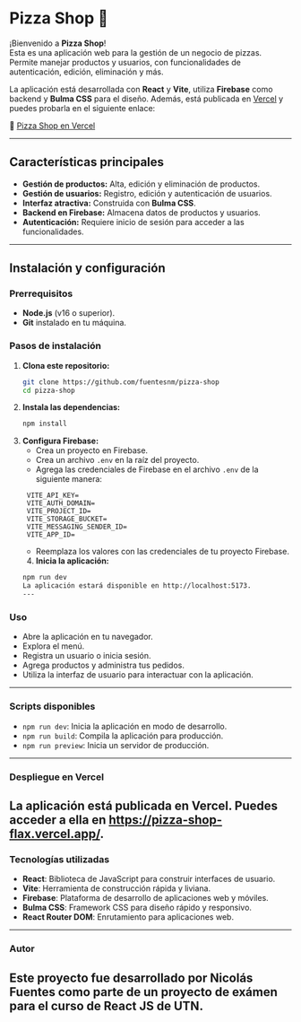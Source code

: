 # Pizza Shop 🍕

¡Bienvenido a **Pizza Shop**!  
Esta es una aplicación web para la gestión de un negocio de pizzas. Permite manejar productos y usuarios, con funcionalidades de autenticación, edición, eliminación y más.

La aplicación está desarrollada con **React** y **Vite**, utiliza **Firebase** como backend y **Bulma CSS** para el diseño. Además, está publicada en [Vercel](https://vercel.com/) y puedes probarla en el siguiente enlace:

🔗 [Pizza Shop en Vercel](https://pizza-shop-flax.vercel.app/)

---

## Características principales
- **Gestión de productos:** Alta, edición y eliminación de productos.
- **Gestión de usuarios:** Registro, edición y autenticación de usuarios.
- **Interfaz atractiva:** Construida con **Bulma CSS**.
- **Backend en Firebase:** Almacena datos de productos y usuarios.
- **Autenticación:** Requiere inicio de sesión para acceder a las funcionalidades.

---

## Instalación y configuración

### Prerrequisitos
- **Node.js** (v16 o superior).
- **Git** instalado en tu máquina.

### Pasos de instalación
1. **Clona este repositorio:**
   ```bash
   git clone https://github.com/fuentesnm/pizza-shop
   cd pizza-shop

2. **Instala las dependencias:**
   ```bash
   npm install

3. **Configura Firebase:**
   - Crea un proyecto en Firebase.
   - Crea un archivo `.env` en la raíz del proyecto.
   - Agrega las credenciales de Firebase en el archivo `.env` de la siguiente manera:
   ```
    VITE_API_KEY=
    VITE_AUTH_DOMAIN=
    VITE_PROJECT_ID=
    VITE_STORAGE_BUCKET=
    VITE_MESSAGING_SENDER_ID=
    VITE_APP_ID= 
   ```
   - Reemplaza los valores con las credenciales de tu proyecto Firebase.
   4. **Inicia la aplicación:**
   ```bash
   npm run dev
   La aplicación estará disponible en http://localhost:5173.
   ---
### Uso
- Abre la aplicación en tu navegador.
- Explora el menú. 
- Registra un usuario o inicia sesión.
- Agrega productos y administra tus pedidos.
- Utiliza la interfaz de usuario para interactuar con la aplicación.
---
### Scripts disponibles
- `npm run dev`: Inicia la aplicación en modo de desarrollo.
- `npm run build`: Compila la aplicación para producción.
- `npm run preview`: Inicia un servidor de producción.
---
### Despliegue en Vercel
La aplicación está publicada en Vercel. Puedes acceder a ella en https://pizza-shop-flax.vercel.app/.
---
### Tecnologías utilizadas
- **React**: Biblioteca de JavaScript para construir interfaces de usuario.
- **Vite**: Herramienta de construcción rápida y liviana.
- **Firebase**: Plataforma de desarrollo de aplicaciones web y móviles.
- **Bulma CSS**: Framework CSS para diseño rápido y responsivo.
- **React Router DOM**: Enrutamiento para aplicaciones web.
---
### Autor
Este proyecto fue desarrollado por Nicolás Fuentes como parte de un proyecto de exámen para el curso de React JS de UTN.
---
